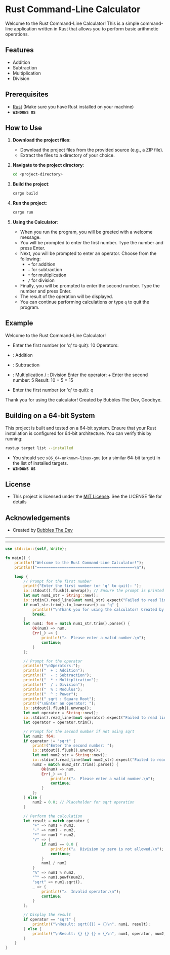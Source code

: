 # Rust Command-Line Calculator

Welcome to the Rust Command-Line Calculator! This is a simple command-line application written in Rust that allows you to perform basic arithmetic operations.

## Features

- Addition
- Subtraction
- Multiplication
- Division

## Prerequisites

- [Rust](https://www.rust-lang.org/tools/install) (Make sure you have Rust installed on your machine)
- **`WINDOWS OS`**

## How to Use

1. **Download the project files**:
    - Download the project files from the provided source (e.g., a ZIP file).
    - Extract the files to a directory of your choice.

2. **Navigate to the project directory**:
    ```sh
    cd <project-directory>
    ```

3. **Build the project**:
    ```sh
    cargo build
    ```

4. **Run the project**:
    ```sh
    cargo run
    ```

5. **Using the Calculator**:
    - When you run the program, you will be greeted with a welcome message.
    - You will be prompted to enter the first number. Type the number and press Enter.
    - Next, you will be prompted to enter an operator. Choose from the following:
        - `+` for addition
        - `-` for subtraction
        - `*` for multiplication
        - `/` for division
    - Finally, you will be prompted to enter the second number. Type the number and press Enter.
    - The result of the operation will be displayed.
    - You can continue performing calculations or type `q` to quit the program.

## Example

Welcome to the Rust Command-Line Calculator!
- Enter the first number (or 'q' to quit): 10 Operators:

- : Addition
- : Subtraction
- : Multiplication / : Division Enter the operator: + Enter the second number: 5 Result: 10 + 5 = 15
- Enter the first number (or 'q' to quit): q

Thank you for using the calculator! Created by Bubbles The Dev, Goodbye.


## Building on a 64-bit System

This project is built and tested on a 64-bit system. Ensure that your Rust installation is configured for 64-bit architecture. You can verify this by running:

```sh
rustup target list --installed
```

- You should see `x86_64-unknown-linux-gnu` (or a similar 64-bit target) in the list of installed targets.
- **`WINDOWS OS`**

## License

- This project is licensed under the [MIT License](https://github.com/KernFerm/calculator-n-rust/blob/main/LICENSE). See the LICENSE file for details

## Acknowledgements

- Created by [Bubbles The Dev](https://www.github.com/kernferm)

------

-----
```rust
use std::io::{self, Write};

fn main() {
    println!("Welcome to the Rust Command-Line Calculator!");
    println!("===========================================\n");

    loop {
        // Prompt for the first number
        print!("Enter the first number (or 'q' to quit): ");
        io::stdout().flush().unwrap(); // Ensure the prompt is printed immediately
        let mut num1_str = String::new();
        io::stdin().read_line(&mut num1_str).expect("Failed to read line");
        if num1_str.trim().to_lowercase() == "q" {
            println!("\nThank you for using the calculator! Created by Bubbles The Dev, Goodbye.");
            break;
        }
        let num1: f64 = match num1_str.trim().parse() {
            Ok(num) => num,
            Err(_) => {
                println!("⚠️  Please enter a valid number.\n");
                continue;
            }
        };

        // Prompt for the operator
        println!("\nOperators:");
        println!("  + : Addition");
        println!("  - : Subtraction");
        println!("  * : Multiplication");
        println!("  / : Division");
        println!("  % : Modulus");
        println!("  ^ : Power");
        println!(" sqrt : Square Root");
        print!("\nEnter an operator: ");
        io::stdout().flush().unwrap();
        let mut operator = String::new();
        io::stdin().read_line(&mut operator).expect("Failed to read line");
        let operator = operator.trim();

        // Prompt for the second number if not using sqrt
        let num2: f64;
        if operator != "sqrt" {
            print!("Enter the second number: ");
            io::stdout().flush().unwrap();
            let mut num2_str = String::new();
            io::stdin().read_line(&mut num2_str).expect("Failed to read line");
            num2 = match num2_str.trim().parse() {
                Ok(num) => num,
                Err(_) => {
                    println!("⚠️  Please enter a valid number.\n");
                    continue;
                }
            };
        } else {
            num2 = 0.0; // Placeholder for sqrt operation
        }

        // Perform the calculation
        let result = match operator {
            "+" => num1 + num2,
            "-" => num1 - num2,
            "*" => num1 * num2,
            "/" => {
                if num2 == 0.0 {
                    println!("⚠️  Division by zero is not allowed.\n");
                    continue;
                }
                num1 / num2
            }
            "%" => num1 % num2,
            "^" => num1.powf(num2),
            "sqrt" => num1.sqrt(),
            _ => {
                println!("⚠️  Invalid operator.\n");
                continue;
            }
        };

        // Display the result
        if operator == "sqrt" {
            println!("\nResult: sqrt({}) = {}\n", num1, result);
        } else {
            println!("\nResult: {} {} {} = {}\n", num1, operator, num2, result);
        }
    }
}
```
